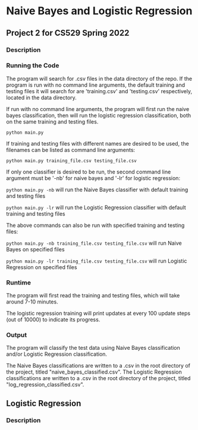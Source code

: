 # Naive Bayes and Logistic Regression

## Project 2 for CS529 Spring 2022

### Description

### Running the Code

The program will search for .csv files in the data directory of the repo.
If the program is run with no command line arguments, the default training and testing files it will search for are 'training.csv' and 'testing.csv' respectively, located in the data directory.

If run with no command line arguments, the program will first run the naive bayes classification, then will run the logistic regression classification, both on the same training and testing files.

<code>python main.py</code>

If training and testing files with different names are desired to be used, the filenames can be listed as command line arguments:

<code>python main.py training_file.csv testing_file.csv</code>

If only one classifier is desired to be run, the second command line argument must be '-nb' for naive bayes and '-lr' for logistic regression:

<code>python main.py -nb</code> will run the Naive Bayes classifier with default training and testing files

<code>python main.py -lr</code> will run the Logistic Regression classifier with default training and testing files

The above commands can also be run with specified training and testing files: 

<code>python main.py -nb training_file.csv testing_file.csv</code> will run Naive Bayes on specified files

<code>python main.py -lr training_file.csv testing_file.csv</code> will run Logistic Regression on specified files

### Runtime

The program will first read the training and testing files, which will take around 7-10 minutes.

The logistic regression training will print updates at every 100 update steps (out of 10000) to indicate its progress.

### Output

The program will classify the test data using Naive Bayes classification and/or Logistic Regression classification.  

The Naive Bayes classifications are written to a .csv in the root directory of the project, titled "naive_bayes_classified.csv".
The Logistic Regression classifications are written to a .csv in the root directory of the project, titled "log_regression_classified.csv".

## Logistic Regression

### Description